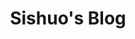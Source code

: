 ---
title: Sishuo's Blog
layout: collection
author_profile: true
permalink: /blog/
collection: portfolio
entries_layout: grid
classes: wide
---